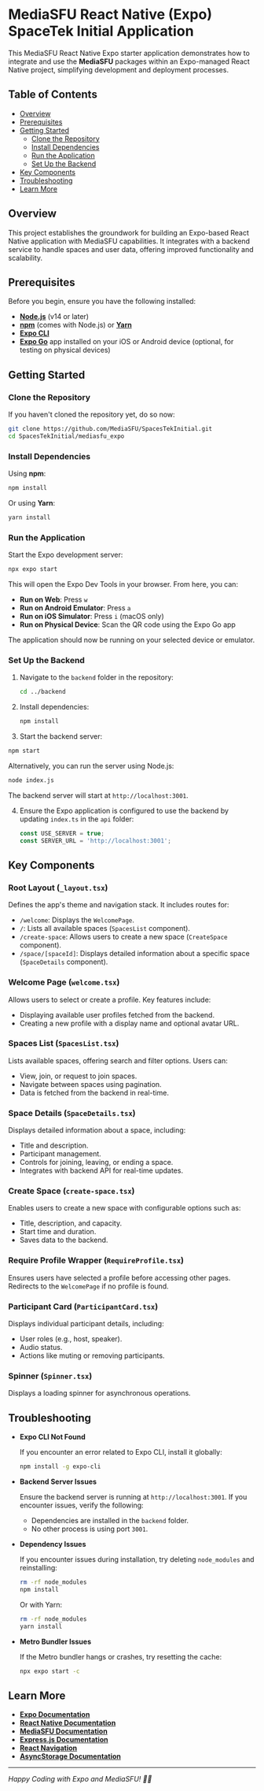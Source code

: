 # MediaSFU React Native (Expo) SpaceTek Initial Application

This MediaSFU React Native Expo starter application demonstrates how to integrate and use the **MediaSFU** packages within an Expo-managed React Native project, simplifying development and deployment processes.

## Table of Contents

- [Overview](#overview)
- [Prerequisites](#prerequisites)
- [Getting Started](#getting-started)
  - [Clone the Repository](#clone-the-repository)
  - [Install Dependencies](#install-dependencies)
  - [Run the Application](#run-the-application)
  - [Set Up the Backend](#set-up-the-backend)
- [Key Components](#key-components)
- [Troubleshooting](#troubleshooting)
- [Learn More](#learn-more)

## Overview

This project establishes the groundwork for building an Expo-based React Native application with MediaSFU capabilities. It integrates with a backend service to handle spaces and user data, offering improved functionality and scalability.

## Prerequisites

Before you begin, ensure you have the following installed:

- [**Node.js**](https://nodejs.org/) (v14 or later)
- [**npm**](https://www.npmjs.com/) (comes with Node.js) or [**Yarn**](https://yarnpkg.com/)
- [**Expo CLI**](https://docs.expo.dev/get-started/installation/)
- [**Expo Go**](https://expo.dev/client) app installed on your iOS or Android device (optional, for testing on physical devices)

## Getting Started

### Clone the Repository

If you haven't cloned the repository yet, do so now:

```bash
git clone https://github.com/MediaSFU/SpacesTekInitial.git
cd SpacesTekInitial/mediasfu_expo
```

### Install Dependencies

Using **npm**:

```bash
npm install
```

Or using **Yarn**:

```bash
yarn install
```

### Run the Application

Start the Expo development server:

```bash
npx expo start
```

This will open the Expo Dev Tools in your browser. From here, you can:

- **Run on Web**: Press `w`
- **Run on Android Emulator**: Press `a`
- **Run on iOS Simulator**: Press `i` (macOS only)
- **Run on Physical Device**: Scan the QR code using the Expo Go app

The application should now be running on your selected device or emulator.

### Set Up the Backend

1. Navigate to the `backend` folder in the repository:

   ```bash
   cd ../backend
   ```

2. Install dependencies:

   ```bash
   npm install
   ```

3. Start the backend server:

  ```bash
  npm start
  ```

  Alternatively, you can run the server using Node.js:

   ```bash
   node index.js
   ```

   The backend server will start at `http://localhost:3001`.

4. Ensure the Expo application is configured to use the backend by updating `index.ts` in the `api` folder:

   ```typescript
   const USE_SERVER = true;
   const SERVER_URL = 'http://localhost:3001';
   ```

## Key Components

### Root Layout (`_layout.tsx`)

Defines the app's theme and navigation stack. It includes routes for:

- `/welcome`: Displays the `WelcomePage`.
- `/`: Lists all available spaces (`SpacesList` component).
- `/create-space`: Allows users to create a new space (`CreateSpace` component).
- `/space/[spaceId]`: Displays detailed information about a specific space (`SpaceDetails` component).

### Welcome Page (`welcome.tsx`)

Allows users to select or create a profile. Key features include:

- Displaying available user profiles fetched from the backend.
- Creating a new profile with a display name and optional avatar URL.

### Spaces List (`SpacesList.tsx`)

Lists available spaces, offering search and filter options. Users can:

- View, join, or request to join spaces.
- Navigate between spaces using pagination.
- Data is fetched from the backend in real-time.

### Space Details (`SpaceDetails.tsx`)

Displays detailed information about a space, including:

- Title and description.
- Participant management.
- Controls for joining, leaving, or ending a space.
- Integrates with backend API for real-time updates.

### Create Space (`create-space.tsx`)

Enables users to create a new space with configurable options such as:

- Title, description, and capacity.
- Start time and duration.
- Saves data to the backend.

### Require Profile Wrapper (`RequireProfile.tsx`)

Ensures users have selected a profile before accessing other pages. Redirects to the `WelcomePage` if no profile is found.

### Participant Card (`ParticipantCard.tsx`)

Displays individual participant details, including:

- User roles (e.g., host, speaker).
- Audio status.
- Actions like muting or removing participants.

### Spinner (`Spinner.tsx`)

Displays a loading spinner for asynchronous operations.

## Troubleshooting

- **Expo CLI Not Found**

  If you encounter an error related to Expo CLI, install it globally:

  ```bash
  npm install -g expo-cli
  ```

- **Backend Server Issues**

  Ensure the backend server is running at `http://localhost:3001`. If you encounter issues, verify the following:

  - Dependencies are installed in the `backend` folder.
  - No other process is using port `3001`.

- **Dependency Issues**

  If you encounter issues during installation, try deleting `node_modules` and reinstalling:

  ```bash
  rm -rf node_modules
  npm install
  ```

  Or with Yarn:

  ```bash
  rm -rf node_modules
  yarn install
  ```

- **Metro Bundler Issues**

  If the Metro bundler hangs or crashes, try resetting the cache:

  ```bash
  npx expo start -c
  ```

## Learn More

- [**Expo Documentation**](https://docs.expo.dev/)
- [**React Native Documentation**](https://reactnative.dev/docs/getting-started)
- [**MediaSFU Documentation**](https://www.mediasfu.com/documentation/)
- [**Express.js Documentation**](https://expressjs.com/)
- [**React Navigation**](https://reactnavigation.org/)
- [**AsyncStorage Documentation**](https://react-native-async-storage.github.io/async-storage/)

---

*Happy Coding with Expo and MediaSFU! 🚀📱*


